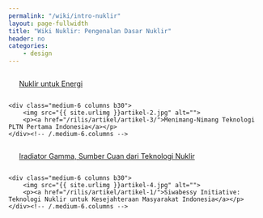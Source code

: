 ```yaml
---
permalink: "/wiki/intro-nuklir"
layout: page-fullwidth
title: "Wiki Nuklir: Pengenalan Dasar Nuklir"
header: no
categories:
    - design
---
```

<!--more-->

<div class="row t60">
    <div class="medium-6 columns b30">
        <img src="{{ site.urlimg }}artikel-1.jpg" alt="">
        <p><a href="/wiki/intro-nuklir/nuklir-untuk-energi/">Nuklir untuk Energi</a></p>
    </div><!-- /.medium-6.columns -->

    <div class="medium-6 columns b30">
        <img src="{{ site.urlimg }}artikel-2.jpg" alt="">
        <p><a href="/rilis/artikel/artikel-3/">Menimang-Nimang Teknologi PLTN Pertama Indonesia</a></p>
    </div><!-- /.medium-6.columns -->
</div><!-- /.row -->

<div class="row t60">
    <div class="medium-6 columns b30">
        <img src="{{ site.urlimg }}artikel-3.jpg" alt="">
        <p><a href="/rilis/artikel/artikel-2/">Iradiator Gamma, Sumber Cuan dari Teknologi Nuklir</a></p>
    </div><!-- /.medium-6.columns -->

    <div class="medium-6 columns b30">
        <img src="{{ site.urlimg }}artikel-4.jpg" alt="">
        <p><a href="/rilis/artikel/artikel-1/">Siwabessy Initiative: Teknologi Nuklir untuk Kesejahteraan Masyarakat Indonesia</a></p>
    </div><!-- /.medium-6.columns -->
</div><!-- /.row -->
